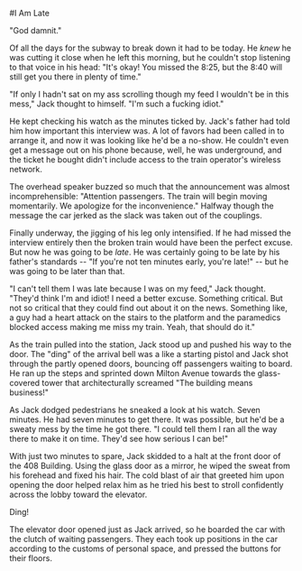 #I Am Late

"God damnit."

Of all the days for the subway to break down it had to be today. He
*knew* he was cutting it close when he left this morning, but he couldn't stop
listening to that voice in his head: "It's okay! You missed the 8:25, but
the 8:40 will still get you there in plenty of time."  

"If only I hadn't sat on my ass scrolling though my feed I wouldn't be in this 
mess," Jack thought to himself. "I'm such a fucking idiot." 

He kept checking his watch as the minutes ticked by. Jack's father had told
him how important this interview was. A lot of favors had been called in to
arrange it, and now it was looking like he'd be a no-show. He couldn't even
get a message out on his phone because, well, he was underground, and the
ticket he bought didn't include access to the train operator's wireless network.

The overhead speaker buzzed so much that the announcement was almost
incomprehensible: "Attention passengers. The train will begin moving
momentarily. We apologize for the inconvenience." Halfway though the
message the car jerked as the slack was taken out of the couplings. 

Finally underway, the jigging of his leg only intensified. If he had missed the
interview entirely then the broken train would have been the perfect
excuse.  But now he was going to be *late*.  He was certainly going to be
late by his father's standards -- "If you're not ten minutes early, you're
late!" -- but he was going to be later than that.

"I can't tell them I was late because I was on my feed," Jack thought.
"They'd think I'm and idiot! I need a better excuse.  Something critical.
But not so critical that they could find out about it on the news.
Something like, a guy had a heart attack on the stairs to the platform and
the paramedics blocked access making me miss my train. Yeah, that should do
it."

As the train pulled into the station, Jack stood up and pushed his way to
the door. The "ding" of the arrival bell was a like a starting pistol and 
Jack shot through the partly opened doors, bouncing off passengers waiting
to board. He ran up the steps and sprinted down Milton Avenue towards the
glass-covered tower that architecturally screamed "The building means
business!"

As Jack dodged pedestrians he sneaked a look at his watch. Seven minutes.
He had seven minutes to get there. It was possible, but he'd be a sweaty
mess by the time he got there. "I could tell them I ran all the way there
to make it on time. They'd see how serious I can be!" 

With just two minutes to spare, Jack skidded to a halt at the front door of the 
408 Building. Using the glass door as a mirror, he wiped the sweat from
his forehead and fixed his hair. The cold blast of air that greeted him
upon opening the door helped relax him as he tried his best to stroll
confidently across the lobby toward the elevator.

Ding!

The elevator door opened just as Jack arrived, so he boarded the car with
the clutch of waiting passengers. They each took up positions in the car
according to the customs of personal space, and pressed the buttons for
their floors.
